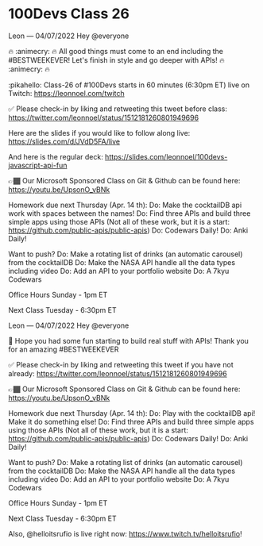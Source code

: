 # 100Devs Class 26

Leon — 04/07/2022
Hey @everyone

🔥 :animecry: 🔥 All good things must come to an end including the #BESTWEEKEVER! Let's finish in style and go deeper with APIs! 🔥 :animecry: 🔥 


:pikahello: Class-26 of #100Devs starts in 60 minutes (6:30pm ET) live on Twitch: https://leonnoel.com/twitch

✅  Please check-in by liking and retweeting this tweet before class: https://twitter.com/leonnoel/status/1512181260801949696


Here are the slides if you would like to follow along live: https://slides.com/d/JVdD5FA/live

And here is the regular deck: https://slides.com/leonnoel/100devs-javascript-api-fun


👉🏾 Our Microsoft Sponsored Class on Git & Github can be found here: https://youtu.be/UpsonO_vBNk


Homework due next Thursday (Apr. 14 th):
Do: Make the cocktailDB api work with spaces between the names!
Do: Find three APIs and build three simple apps using those APIs (Not all of these work, but it is a start: https://github.com/public-apis/public-apis)
Do: Codewars Daily!
Do: Anki Daily! 


Want to push?
Do: Make a rotating list of drinks (an automatic carousel) from the cocktailDB
Do: Make the NASA API handle all the data types including video
Do: Add an API to your portfolio website
Do: A 7kyu Codewars


Office Hours Sunday - 1pm ET 

Next Class Tuesday - 6:30pm ET




Leon — 04/07/2022
Hey @everyone 

🥳 Hope you had some fun starting to build real stuff with APIs! Thank you for an amazing #BESTWEEKEVER 

✅ Please check-in by liking and retweeting this tweet if you have not already: https://twitter.com/leonnoel/status/1512181260801949696

👉🏾 Our Microsoft Sponsored Class on Git & Github can be found here: https://youtu.be/UpsonO_vBNk


Homework due next Thursday (Apr. 14 th):
Do: Play with the cocktailDB api! Make it do something else! 
Do: Find three APIs and build three simple apps using those APIs (Not all of these work, but it is a start: https://github.com/public-apis/public-apis)
Do: Codewars Daily!
Do: Anki Daily! 


Want to push?
Do: Make a rotating list of drinks (an automatic carousel) from the cocktailDB
Do: Make the NASA API handle all the data types including video
Do: Add an API to your portfolio website
Do: A 7kyu Codewars


Office Hours Sunday - 1pm ET 

Next Class Tuesday - 6:30pm ET

Also, @helloitsrufio is live right now: https://www.twitch.tv/helloitsrufio!